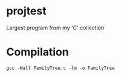 # projtest
Largest program from my 'C' collection

# Compilation
````
gcc -Wall FamilyTree.c -lm -o FamilyTree
````
